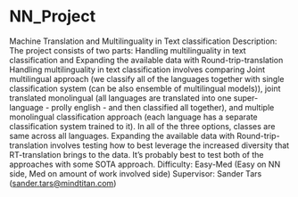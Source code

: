 # NN_Project
Machine Translation and Multilinguality in Text classification
Description: The project consists of two parts: Handling multilinguality in text classification and Expanding the available data with Round-trip-translation
Handling multilinguality in text classification involves comparing Joint multilingual approach (we classify all of the languages together with single classification system (can be also ensemble of multilingual models)), joint translated monolingual (all languages are translated into one super-language - prolly english - and then classified all together), and multiple monolingual classification approach (each language has a separate classification system trained to it). In all of the three options, classes are same across all languages.
Expanding the available data with Round-trip-translation involves testing how to best leverage the increased diversity that RT-translation brings to the data. 
	It’s probably best to test both of the approaches with some SOTA approach.
Difficulty: Easy-Med (Easy on NN side, Med on amount of work involved side)
Supervisor: Sander Tars (sander.tars@mindtitan.com)
